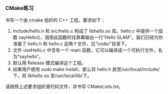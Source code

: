 ### CMake练习

书写⼀个由 cmake 组织的 C++ ⼯程，要求如下：
1. include/hello.h 和 src/hello.c 构成了 libhello.so 库。hello.c 中提供⼀个函数 sayHello()，调⽤此函数时往屏幕输出⼀⾏“Hello SLAM”。我们已经为你准备了 hello.h 和 hello.c 这两个⽂件，见“code/”⽬录下。
2. ⽂件 useHello.c 中含有⼀个 main 函数，它可以编译成⼀个可执⾏⽂件，名为“sayhello”。
3. 默认⽤ Release 模式编译这个⼯程。
4. 如果⽤户使⽤ sudo make install，那么将 hello.h 放⾄/usr/local/include/下，将 libhello.so ⾄/usr/local/lib/下。

请按照上述要求组织源代码⽂件，并书写 CMakeLists.txt。